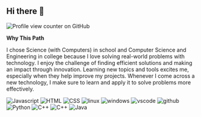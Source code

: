 ## Hi there 👋

![Profile view counter on GitHub](https://komarev.com/ghpvc/?username=vinayakrastogi)

**Why This Path**

I chose Science (with Computers) in school and Computer Science and Engineering in college because I love solving real-world problems with technology. I enjoy the challenge of finding efficient solutions and making an impact through innovation. Learning new topics and tools excites me, especially when they help improve my projects. Whenever I come across a new technology, I make sure to learn and apply it to solve problems more effectively.

![Javascript](https://img.shields.io/badge/JavaScript-F7DF1E?style=for-the-badge&logo=JavaScript&logoColor=white) ![HTML](https://img.shields.io/badge/HTML5-E34F26?style=for-the-badge&logo=html5&logoColor=white) ![CSS](https://img.shields.io/badge/CSS3-1572B6?style=for-the-badge&logo=css3&logoColor=white) ![linux](https://img.shields.io/badge/Linux-FCC624?style=for-the-badge&logo=linux&logoColor=black) ![windows](https://img.shields.io/badge/Windows-0078D6?style=for-the-badge&logo=windows&logoColor=white) ![vscode](https://img.shields.io/badge/VS_Code-2E7EB0?style=for-the-badge&logo=Visual-Studio-Code&logoColor=white) ![github](https://img.shields.io/badge/GitHub-100000?style=for-the-badge&logo=git&logoColor=white) ![Python](https://img.shields.io/badge/python-3670A0?style=for-the-badge&logo=python&logoColor=ffdd54) ![C++](https://img.shields.io/badge/C++-00599C?style=flat-square&logo=C%2B%2B&logoColor=white) ![C++](https://img.shields.io/badge/-C++-blue?logo=cplusplus) ![Java](https://img.shields.io/badge/Java-ED8B00?style=for-the-badge&logo=openjdk&logoColor=white)

<!--
**vinayakrastogi/vinayakrastogi** is a ✨ _special_ ✨ repository because its `README.md` (this file) appears on your GitHub profile.

Here are some ideas to get you started:

- 🔭 I’m currently working on ...
- 🌱 I’m currently learning ...
- 👯 I’m looking to collaborate on ...
- 🤔 I’m looking for help with ...
- 💬 Ask me about ...
- 📫 How to reach me: ...
- 😄 Pronouns: ...
- ⚡ Fun fact: ...
-->
